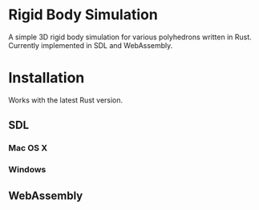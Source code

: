# Rigid Body Simulation

A simple 3D rigid body simulation for various polyhedrons written in Rust. Currently implemented in SDL and WebAssembly.

# Installation

Works with the latest Rust version.

## SDL

### Mac OS X

### Windows

## WebAssembly

